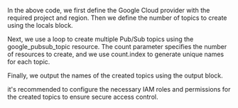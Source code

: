 In the above code, we first define the Google Cloud provider with the required project and region. Then we define the number of topics to create using the locals block.

Next, we use a loop to create multiple Pub/Sub topics using the google_pubsub_topic resource. The count parameter specifies the number of resources to create, and we use count.index to generate unique names for each topic.

Finally, we output the names of the created topics using the output block.

it's recommended to configure the necessary IAM roles and permissions for the created topics to ensure secure access control.